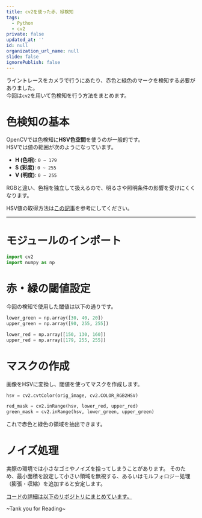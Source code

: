 ```yaml
---
title: cv2を使った赤、緑検知
tags:
  - Python
  - cv2
private: false
updated_at: ''
id: null
organization_url_name: null
slide: false
ignorePublish: false
---
```


ライントレースをカメラで行うにあたり、赤色と緑色のマークを検知する必要がありました。  
今回は`cv2`を用いて色検知を行う方法をまとめます。  

# 色検知の基本

OpenCVでは色検知に**HSV色空間**を使うのが一般的です。  
HSVでは値の範囲が次のようになっています。

- **H (色相)**: `0 ~ 179`
- **S (彩度)**: `0 ~ 255`
- **V (明度)**: `0 ~ 255`

RGBと違い、色相を独立して扱えるので、明るさや照明条件の影響を受けにくくなります。  

HSV値の取得方法は[この記事](https://qiita.com/rotarymars/items/84c49ebcd5972cbedf30)を参考にしてください。  

---

# モジュールのインポート
```python
import cv2
import numpy as np
```

# 赤・緑の閾値設定

今回の検知で使用した閾値は以下の通りです。

```python
lower_green = np.array([30, 40, 20])
upper_green = np.array([90, 255, 255])

lower_red = np.array([150, 130, 160])
upper_red = np.array([179, 255, 255])
```

# マスクの作成

画像をHSVに変換し、閾値を使ってマスクを作成します。

```python
hsv = cv2.cvtColor(orig_image, cv2.COLOR_RGB2HSV)

red_mask = cv2.inRange(hsv, lower_red, upper_red)
green_mask = cv2.inRange(hsv, lower_green, upper_green)
```

これで赤色と緑色の領域を抽出できます。

# ノイズ処理

実際の環境では小さなゴミやノイズを拾ってしまうことがあります。
そのため、最小面積を設定して小さい領域を無視する、あるいはモルフォロジー処理（膨張・収縮）を追加すると安定します。

[コードの詳細は以下のリポジトリにまとめています。](https:github.com/techno-robocup/robocup2025_raspberrypi_library)

~Tank you for Reading~
